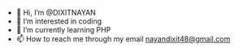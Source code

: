 - 👋 Hi, I’m @DIXITNAYAN
- 👀 I’m interested in coding 
- 🌱 I’m currently learning PHP
- 📫 How to reach me through my email nayandixit48@gmail.com 


<!---
DIXITNAYAN/DIXITNAYAN is a ✨ special ✨ repository because its `README.md` (this file) appears on your GitHub profile.
You can click the Preview link to take a look at your changes.
--->
